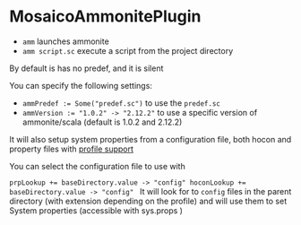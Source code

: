 # MosaicoAmmonitePlugin

- `amm` launches ammonite
- `amm script.sc` execute a script from the project directory

By default is has no predef, and it is silent

You can specify the following settings:

- `ammPredef := Some("predef.sc")` to use the `predef.sc`
- `ammVersion := "1.0.2" -> "2.12.2"` to use a specific version of ammonite/scala (default is 1.0.2 and 2.12.2)

It will also setup system properties from a configuration file, both hocon and property files with [profile support](config.md)

You can select the configuration file to use with

`prpLookup += baseDirectory.value -> "config"
 hoconLookup +=  baseDirectory.value -> "config"
`
It will look for to `config` files in the parent directory (with extension depending on the profile) and will use them to set System properties (accessible with sys.props )
